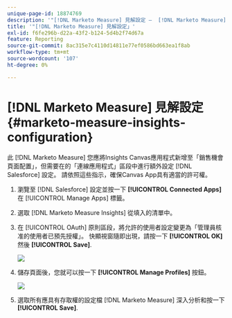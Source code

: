 ```yaml
---
unique-page-id: 18874769
description: '"[!DNL Marketo Measure] 見解設定 —  [!DNL Marketo Measure]  — 產品檔案」'
title: '"[!DNL Marketo Measure] 見解設定」'
exl-id: f6fe296b-d22a-43f2-b124-5d4b2f74d67a
feature: Reporting
source-git-commit: 8ac315e7c4110d14811e77ef0586bd663ea1f8ab
workflow-type: tm+mt
source-wordcount: '107'
ht-degree: 0%

---
```


# [!DNL Marketo Measure] 見解設定 {#marketo-measure-insights-configuration}

此 [!DNL Marketo Measure] 您應將Insights Canvas應用程式新增至「銷售機會頁面配置」，但需要在的「連線應用程式」區段中進行額外設定 [!DNL Salesforce] 設定。 請依照這些指示，確保Canvas App具有適當的許可權。

1. 瀏覽至 [!DNL Salesforce] 設定並按一下 **[!UICONTROL Connected Apps]** 在 [!UICONTROL Manage Apps] 標籤。

1. 選取 [!DNL Marketo Measure Insights] 從填入的清單中。

1. 在 [!UICONTROL OAuth] 原則區段，將允許的使用者設定變更為「管理員核准的使用者已預先授權」。 快顯視窗隨即出現，請按一下 **[!UICONTROL OK]** 然後 **[!UICONTROL Save]**.

   ![](assets/1-1.png)

1. 儲存頁面後，您就可以按一下 **[!UICONTROL Manage Profiles]** 按鈕。

   ![](assets/2-1.png)

1. 選取所有應具有存取權的設定檔 [!DNL Marketo Measure] 深入分析和按一下 **[!UICONTROL Save]**.
